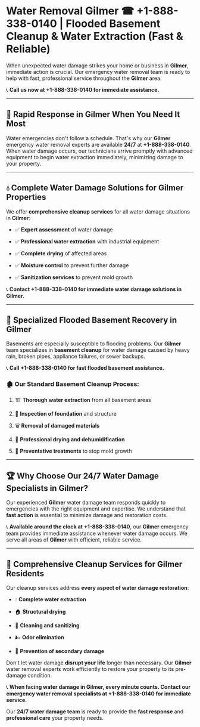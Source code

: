# Water Removal Gilmer ☎ +1-888-338-0140 | Flooded Basement Cleanup & Water Extraction (Fast & Reliable)

When unexpected water damage strikes your home or business in **Gilmer**, immediate action is crucial. Our emergency water removal team is ready to help with fast, professional service throughout the **Gilmer** area. 

📞 **Call us now at +1-888-338-0140 for immediate assistance.**
---
## 🚀 Rapid Response in Gilmer When You Need It Most
Water emergencies don't follow a schedule. That's why our **Gilmer** emergency water removal experts are available **24/7** at **+1-888-338-0140**. When water damage occurs, our technicians arrive promptly with advanced equipment to begin water extraction immediately, minimizing damage to your property.
---
## 💧 Complete Water Damage Solutions for Gilmer Properties
We offer **comprehensive cleanup services** for all water damage situations in **Gilmer**:
- ✅ **Expert assessment** of water damage  
- ✅ **Professional water extraction** with industrial equipment  
- ✅ **Complete drying** of affected areas  
- ✅ **Moisture control** to prevent further damage  
- ✅ **Sanitization services** to prevent mold growth  
📞 **Contact +1-888-338-0140 for immediate water damage solutions in Gilmer.**
---
## 🌊 Specialized Flooded Basement Recovery in Gilmer
Basements are especially susceptible to flooding problems. Our **Gilmer** team specializes in **basement cleanup** for water damage caused by heavy rain, broken pipes, appliance failures, or sewer backups. 
📞 **Call +1-888-338-0140 for fast flooded basement assistance.**
### 🏚️ Our Standard Basement Cleanup Process:
1. 🏗️ **Thorough water extraction** from all basement areas  
2. 🔎 **Inspection of foundation** and structure  
3. 🗑️ **Removal of damaged materials**  
4. 💨 **Professional drying and dehumidification**  
5. 🚫 **Preventative treatments** to stop mold growth  
---
## 🏆 Why Choose Our 24/7 Water Damage Specialists in Gilmer?
Our experienced **Gilmer** water damage team responds quickly to emergencies with the right equipment and expertise. We understand that **fast action** is essential to minimize damage and restoration costs.
📞 **Available around the clock at +1-888-338-0140**, our **Gilmer** emergency team provides immediate assistance whenever water damage occurs. We serve all areas of **Gilmer** with efficient, reliable service.
---
## 🧹 Comprehensive Cleanup Services for Gilmer Residents
Our cleanup services address **every aspect of water damage restoration**:
- 💧 **Complete water extraction**  
- 🏠 **Structural drying**  
- 🧼 **Cleaning and sanitizing**  
- 🌬️ **Odor elimination**  
- 🚫 **Prevention of secondary damage**  
Don't let water damage **disrupt your life** longer than necessary. Our **Gilmer** water removal experts work efficiently to restore your property to its pre-damage condition.
📞 **When facing water damage in Gilmer, every minute counts. Contact our emergency water removal specialists at +1-888-338-0140 for immediate service.**
Our **24/7 water damage team** is ready to provide the **fast response** and **professional care** your property needs.
